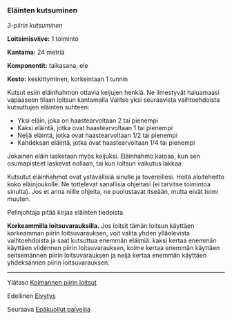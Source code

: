 ### Eläinten kutsuminen

*3-piirin kutsuminen* 

**Loitsimisviive:** 1 toiminto

**Kantama:** 24 metriä

**Komponentit:** taikasana, ele

**Kesto:** keskittyminen, korkeintaan 1 tunnin

Kutsut esiin eläinhahmon ottavia keijujen henkiä. Ne ilmestyvät haluamaasi vapaaseen tilaan loitsun kantamalla Valitse yksi seuraavista vaihtoehdoista kutsuttujen eläinten suhteen: 
 - Yksi eläin, joka on haastearvoltaan 2 tai pienempi 
 - Kaksi eläintä, jotka ovat haastearvoltaan 1 tai pienempi 
 - Neljä eläintä, jotka ovat haastearvoltaan 1/2 tai pienempi
 - Kahdeksan eläintä, jotka ovat haastearvoltaan 1/4 tai  pienempi 

Jokainen eläin lasketaan myös keijuksi. Eläinhahmo katoaa, kun sen osumapisteet laskevat nollaan, tai kun loitsun vaikutus lakkaa.

Kutsutut eläinhahmot ovat ystävällisiä sinulle ja tovereillesi. Heitä aloiteheitto koko eläinjoukolle. Ne tottelevat sanallisia ohjeitasi (ei tarvitse toimintoa sinulta). Jos et anna niille ohjeita, ne puolustavat itseään, mutta eivät toimi muuten.

Pelinjohtaja pitää kirjaa eläinten tiedoista.

**Korkeammilla loitsuvarauksilla.** Jos loitsit tämän loitsun käyttäen korkeamman piirin loitsuvarauksen, voit valita yhden ylläolevista vaihtoehdoista ja saat kutsuttua enemmän eläimiä: kaksi kertaa enemmän käyttäen viidennen piirin loitsuvarauksen, kolme kertaa enemmän käyttäen seitsemännen piirin loitsuvarauksen ja neljä kertaa enemmän käyttäen yhdeksännen piirin loitsuvarauksen.

----

Ylätaso [Kolmannen piirin loitsut](3_piirin_loitsut)

Edellinen [Elvytys](Elvytys)

Seuraava [Epäkuollut palvelija](Epäkuollut_palvelija)
